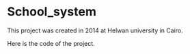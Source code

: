 # School_system

This project was created in 2014 at Helwan university in Cairo.

Here is the code of the project.
